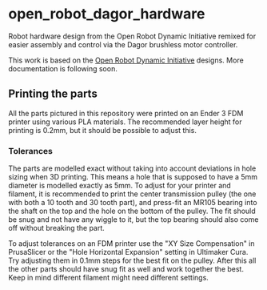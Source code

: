 # open_robot_dagor_hardware

Robot hardware design from the Open Robot Dynamic Initiative remixed for easier assembly and control via the Dagor brushless motor controller.

This work is based on the [Open Robot Dynamic Initiative](https://github.com/open-dynamic-robot-initiative/open_robot_actuator_hardware) designs. More documentation is following soon.


## Printing the parts

All the parts pictured in this repository were printed on an Ender 3 FDM printer using various PLA materials. The recommended layer height for printing is 0.2mm, but it should be possible to adjust this.

### Tolerances

The parts are modelled exact without taking into account deviations in hole sizing when 3D printing. This means a hole that is supposed to have a 5mm diameter is modelled exactly as 5mm. To adjust for your printer and filament, it is recommended to print the center transmission pulley (the one with both a 10 tooth and 30 tooth part), and press-fit an MR105 bearing into the shaft on the top and the hole on the bottom of the pulley. The fit should be snug and not have any wiggle to it, but the top bearing should also come off without breaking the part.

To adjust tolerances on an FDM printer use the "XY Size Compensation" in PrusaSlicer or the "Hole Horizontal Expansion" setting in Ultimaker Cura. Try adjusting them in 0.1mm steps for the best fit on the pulley. After this all the other parts should have snug fit as well and work together the best. Keep in mind different filament might need different settings.